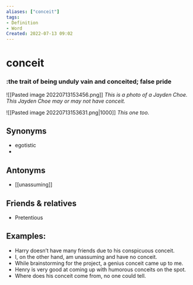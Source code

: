 ```yaml
---
aliases: ["conceit"]
tags:
- Definition 
- Word
Created: 2022-07-13 09:02  
---
```

# conceit
### :the trait of being unduly vain and conceited; false pride 

![[Pasted image 20220713153456.png]]
*This is a photo of a Jayden Choe. This Jayden Choe may or may not have conceit.*

![[Pasted image 20220713153631.png|1000]]
*This one too.*

## Synonyms 
- egotistic
- 

## Antonyms 
- [[unassuming]]

## Friends & relatives
- Pretentious 

## Examples: 
- Harry doesn’t have many friends due to his conspicuous conceit. 
- I, on the other hand, am unassuming and have no conceit. 
- While brainstorming for the project, a genius conceit came up to me. 
- Henry is very good at coming up with humorous conceits on the spot. 
- Where does his conceit come from, no one could tell. 